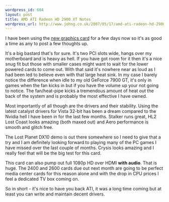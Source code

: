```yaml
--- 
wordpress_id: 604
layout: post
title: AMD ATI Radeon HD 2900 XT Notes
wordpress_url: http://www.johng.co.uk/2007/05/17/amd-ati-radeon-hd-2900-xt-notes/
---
```

I have been using the <a href="http://www.asus.com/products.aspx?l1=2&amp;l2=8&amp;l3=544&amp;l4=0&amp;model=1669&amp;modelmenu=1">new graphics card</a> for a few days now so it's as good a time as any to post a few thoughts up.

It's a big bastard that's for sure. It's two PCI slots wide, hangs over my motherboard and is heavy as hell. If you have got room for it then it's a nice snug fit but those with smaller cases might want to wait for the lower powered cards to come out. With that said it's nowhere near as loud as I had been led to believe even with that large heat sink. In my case I barely notice the difference when idle to my old GeForce 7900 GT, it's only in games when the fan kicks in but if you have the volume up your not going to notice. The fan/heat-pipe kicks a tremendous amount of heat out the back of the system and is probably the most effective I have owned.

Most importantly of all though are the drivers and their stability. Using the latest catalyst drivers for Vista 32-bit has been a dream compared to the Nvidia hell I have been in for the last few months. Stalker runs great, HL2 Lost Coast looks amazing (both maxed out) and Aero performance is smooth and glitch free.

The Lost Planet DX10 demo is out there somewhere so I need to give that a try and I am definitely looking forward to playing many of the PC games I have missed over the last couple of months. Crysis looks amazing and I really feel that will be the big test for this card.

This card can also pump out full 1080p HD over HDMI <strong>with audio</strong>. That is huge. The 2400 and 2600 cards due out next month are going to be perfect media center cards for this reason alone and with the drop in CPU prices I feel a dedicated TV box coming on.

So in short - it's nice to have you back ATI, it was a long time coming but at least you can write and maintain decent drivers.
